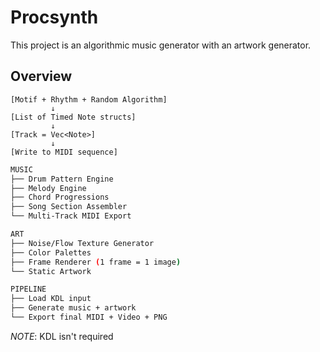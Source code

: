 # Procsynth

This project is an algorithmic music generator with an artwork generator.

## Overview

```text
[Motif + Rhythm + Random Algorithm]
         ↓
[List of Timed Note structs]
         ↓
[Track = Vec<Note>]
         ↓
[Write to MIDI sequence]
```

```sh
MUSIC
├── Drum Pattern Engine
├── Melody Engine
├── Chord Progressions
├── Song Section Assembler
└── Multi-Track MIDI Export

ART
├── Noise/Flow Texture Generator
├── Color Palettes
├── Frame Renderer (1 frame = 1 image)
└── Static Artwork

PIPELINE
├── Load KDL input
├── Generate music + artwork
└── Export final MIDI + Video + PNG
```

_NOTE_: KDL isn't required
